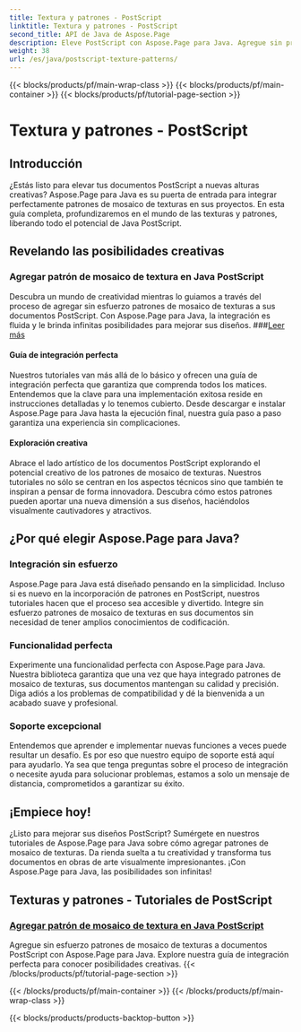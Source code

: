 ```yaml
---
title: Textura y patrones - PostScript
linktitle: Textura y patrones - PostScript
second_title: API de Java de Aspose.Page
description: Eleve PostScript con Aspose.Page para Java. Agregue sin problemas patrones de mosaico de texturas para posibilidades creativas en nuestros tutoriales detallados de Java PostScript.
weight: 38
url: /es/java/postscript-texture-patterns/
---
```


{{< blocks/products/pf/main-wrap-class >}}
{{< blocks/products/pf/main-container >}}
{{< blocks/products/pf/tutorial-page-section >}}

# Textura y patrones - PostScript

## Introducción

¿Estás listo para elevar tus documentos PostScript a nuevas alturas creativas? Aspose.Page para Java es su puerta de entrada para integrar perfectamente patrones de mosaico de texturas en sus proyectos. En esta guía completa, profundizaremos en el mundo de las texturas y patrones, liberando todo el potencial de Java PostScript.

## Revelando las posibilidades creativas

### Agregar patrón de mosaico de textura en Java PostScript

 Descubra un mundo de creatividad mientras lo guiamos a través del proceso de agregar sin esfuerzo patrones de mosaico de texturas a sus documentos PostScript. Con Aspose.Page para Java, la integración es fluida y le brinda infinitas posibilidades para mejorar sus diseños. ###[Leer más](./add-texture-tiling-pattern/)

#### Guía de integración perfecta

Nuestros tutoriales van más allá de lo básico y ofrecen una guía de integración perfecta que garantiza que comprenda todos los matices. Entendemos que la clave para una implementación exitosa reside en instrucciones detalladas y lo tenemos cubierto. Desde descargar e instalar Aspose.Page para Java hasta la ejecución final, nuestra guía paso a paso garantiza una experiencia sin complicaciones.

#### Exploración creativa

Abrace el lado artístico de los documentos PostScript explorando el potencial creativo de los patrones de mosaico de texturas. Nuestros tutoriales no sólo se centran en los aspectos técnicos sino que también te inspiran a pensar de forma innovadora. Descubra cómo estos patrones pueden aportar una nueva dimensión a sus diseños, haciéndolos visualmente cautivadores y atractivos.

## ¿Por qué elegir Aspose.Page para Java?

### Integración sin esfuerzo

Aspose.Page para Java está diseñado pensando en la simplicidad. Incluso si es nuevo en la incorporación de patrones en PostScript, nuestros tutoriales hacen que el proceso sea accesible y divertido. Integre sin esfuerzo patrones de mosaico de texturas en sus documentos sin necesidad de tener amplios conocimientos de codificación.

### Funcionalidad perfecta

Experimente una funcionalidad perfecta con Aspose.Page para Java. Nuestra biblioteca garantiza que una vez que haya integrado patrones de mosaico de texturas, sus documentos mantengan su calidad y precisión. Diga adiós a los problemas de compatibilidad y dé la bienvenida a un acabado suave y profesional.

### Soporte excepcional

Entendemos que aprender e implementar nuevas funciones a veces puede resultar un desafío. Es por eso que nuestro equipo de soporte está aquí para ayudarlo. Ya sea que tenga preguntas sobre el proceso de integración o necesite ayuda para solucionar problemas, estamos a solo un mensaje de distancia, comprometidos a garantizar su éxito.

## ¡Empiece hoy!

¿Listo para mejorar sus diseños PostScript? Sumérgete en nuestros tutoriales de Aspose.Page para Java sobre cómo agregar patrones de mosaico de texturas. Da rienda suelta a tu creatividad y transforma tus documentos en obras de arte visualmente impresionantes. ¡Con Aspose.Page para Java, las posibilidades son infinitas!
## Texturas y patrones - Tutoriales de PostScript
### [Agregar patrón de mosaico de textura en Java PostScript](./add-texture-tiling-pattern/)
Agregue sin esfuerzo patrones de mosaico de texturas a documentos PostScript con Aspose.Page para Java. Explore nuestra guía de integración perfecta para conocer posibilidades creativas.
{{< /blocks/products/pf/tutorial-page-section >}}

{{< /blocks/products/pf/main-container >}}
{{< /blocks/products/pf/main-wrap-class >}}

{{< blocks/products/products-backtop-button >}}
